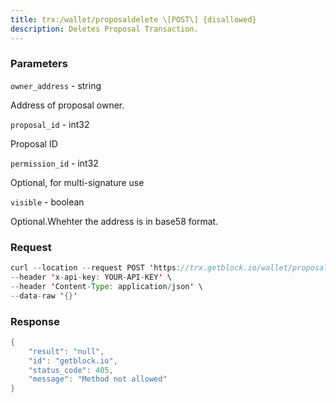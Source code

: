 ```yaml
---
title: trx:/wallet/proposaldelete \[POST\] {disallowed}
description: Deletes Proposal Transaction.
---
```


### Parameters


`owner_address` - string

Address of proposal owner.

`proposal_id` - int32

Proposal ID

`permission_id` - int32

Optional, for multi-signature use

`visible` - boolean

Optional.Whehter the address is in base58 format.

### Request

``` java
curl --location --request POST 'https://trx.getblock.io/wallet/proposaldelete' \
--header 'x-api-key: YOUR-API-KEY' \
--header 'Content-Type: application/json' \
--data-raw '{}'
```

###  Response

``` java
{
    "result": "null",
    "id": "getblock.io",
    "status_code": 405,
    "message": "Method not allowed"
}
```

